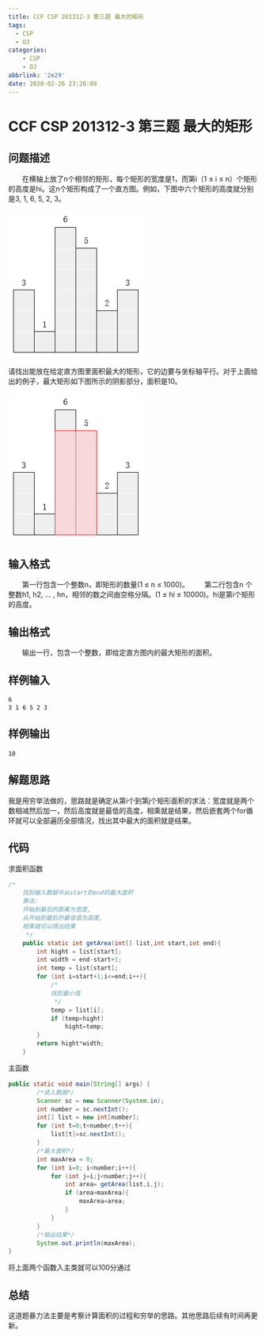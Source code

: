 ```yaml
---
title: CCF CSP 201312-3 第三题 最大的矩形
tags:
  - CSP
  - OJ
categories: 
    - CSP
    - OJ
abbrlink: '2e29'
date: 2020-02-26 23:28:09
---
```

# CCF CSP 201312-3 第三题 最大的矩形

## 问题描述
　　在横轴上放了n个相邻的矩形，每个矩形的宽度是1，而第i（1 ≤ i ≤ n）个矩形的高度是hi。这n个矩形构成了一个直方图。例如，下图中六个矩形的高度就分别是3, 1, 6, 5, 2, 3。

![](2020-02-26-23-53-54.png)

请找出能放在给定直方图里面积最大的矩形，它的边要与坐标轴平行。对于上面给出的例子，最大矩形如下图所示的阴影部分，面积是10。

![](2020-02-26-23-54-08.png)

## 输入格式
　　第一行包含一个整数n，即矩形的数量(1 ≤ n ≤ 1000)。
　　第二行包含n 个整数h1, h2, … , hn，相邻的数之间由空格分隔。(1 ≤ hi ≤ 10000)。hi是第i个矩形的高度。
## 输出格式
　　输出一行，包含一个整数，即给定直方图内的最大矩形的面积。
## 样例输入
```text
6
3 1 6 5 2 3
```
## 样例输出
```text
10
```

## 解题思路

我是用穷举法做的，思路就是确定从第i个到第j个矩形面积的求法：宽度就是两个数相减然后加一，然后高度就是最低的高度，相乘就是结果，然后嵌套两个for循环就可以全部遍历全部情况，找出其中最大的面积就是结果。


## 代码

求面积函数

```java
/*
    找到输入数据中从start到end的最大面积
    算法:
    开始到最后的距离为宽度,
    从开始到最后的最低值为高度,
    相乘就可以得出结果
     */
    public static int getArea(int[] list,int start,int end){
        int hight = list[start];
        int width = end-start+1;
        int temp = list[start];
        for (int i=start+1;i<=end;i++){
            /*
            找到最小值
             */
            temp = list[i];
            if (temp<hight)
                hight=temp;
        }
        return hight*width;
    }
```

主函数

```java
public static void main(String[] args) {
        /*读入数据*/
        Scanner sc = new Scanner(System.in);
        int number = sc.nextInt();
        int[] list = new int[number];
        for (int t=0;t<number;t++){
            list[t]=sc.nextInt();
        }
        /*最大面积*/
        int maxArea = 0;
        for (int i=0; i<number;i++){
            for (int j=i;j<number;j++){
                int area= getArea(list,i,j);
                if (area>maxArea){
                    maxArea=area;
                }
            }
        }
        /*输出结果*/
        System.out.println(maxArea);
}
```
将上面两个函数入主类就可以100分通过

## 总结

这道题暴力法主要是考察计算面积的过程和穷举的思路。其他思路后续有时间再更新。
